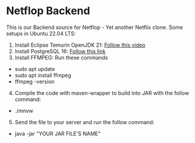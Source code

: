# Netflop Backend

This is our Backend source for Netflop - Yet another Netflix clone.
Some setups in Ubuntu 22.04 LTS:
1. Install Eclipse Temurin OpenJDK 21: [Follow this video](https://www.youtube.com/watch?v=FQshlECfJoY)
2. Install PostgreSQL 16: [Follow this link](https://dev.to/johndotowl/postgresql-16-installation-on-ubuntu-2204-51ia)
3. Install FFMPEG: Run these commands
- sudo apt update
- sudo apt install ffmpeg
- ffmpeg -version
4. Compile the code with maven-wrapper to build into JAR with the follow command:
-  ./mnvw 
5. Send the file to your server and run the follow command:
-  java -jar "YOUR JAR FILE'S NAME" 
